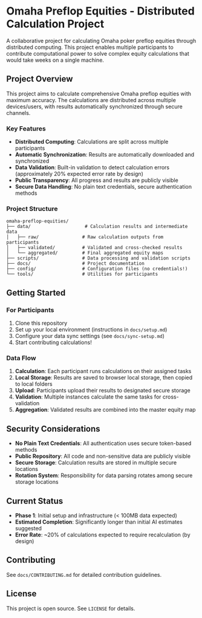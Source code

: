 # Omaha Preflop Equities - Distributed Calculation Project

A collaborative project for calculating Omaha poker preflop equities through distributed computing. This project enables multiple participants to contribute computational power to solve complex equity calculations that would take weeks on a single machine.

## Project Overview

This project aims to calculate comprehensive Omaha preflop equities with maximum accuracy. The calculations are distributed across multiple devices/users, with results automatically synchronized through secure channels.

### Key Features

- **Distributed Computing**: Calculations are split across multiple participants
- **Automatic Synchronization**: Results are automatically downloaded and synchronized
- **Data Validation**: Built-in validation to detect calculation errors (approximately 20% expected error rate by design)
- **Public Transparency**: All progress and results are publicly visible
- **Secure Data Handling**: No plain text credentials, secure authentication methods

### Project Structure

```
omaha-preflop-equities/
├── data/                    # Calculation results and intermediate data
│   ├── raw/                # Raw calculation outputs from participants
│   ├── validated/          # Validated and cross-checked results
│   └── aggregated/         # Final aggregated equity maps
├── scripts/                # Data processing and validation scripts
├── docs/                   # Project documentation
├── config/                 # Configuration files (no credentials!)
└── tools/                  # Utilities for participants
```

## Getting Started

### For Participants

1. Clone this repository
2. Set up your local environment (instructions in `docs/setup.md`)
3. Configure your data sync settings (see `docs/sync-setup.md`)
4. Start contributing calculations!

### Data Flow

1. **Calculation**: Each participant runs calculations on their assigned tasks
2. **Local Storage**: Results are saved to browser local storage, then copied to local folders
3. **Upload**: Participants upload their results to designated secure storage
4. **Validation**: Multiple instances calculate the same tasks for cross-validation
5. **Aggregation**: Validated results are combined into the master equity map

## Security Considerations

- **No Plain Text Credentials**: All authentication uses secure token-based methods
- **Public Repository**: All code and non-sensitive data are publicly visible
- **Secure Storage**: Calculation results are stored in multiple secure locations
- **Rotation System**: Responsibility for data parsing rotates among secure storage locations

## Current Status

- **Phase 1**: Initial setup and infrastructure (< 100MB data expected)
- **Estimated Completion**: Significantly longer than initial AI estimates suggested
- **Error Rate**: ~20% of calculations expected to require recalculation (by design)

## Contributing

See `docs/CONTRIBUTING.md` for detailed contribution guidelines.

## License

This project is open source. See `LICENSE` for details.
